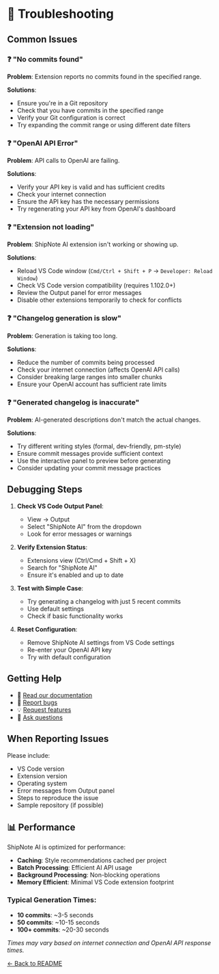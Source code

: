 # 🔧 Troubleshooting

## Common Issues

### ❓ "No commits found"
**Problem**: Extension reports no commits found in the specified range.

**Solutions**:
- Ensure you're in a Git repository
- Check that you have commits in the specified range
- Verify your Git configuration is correct
- Try expanding the commit range or using different date filters

### ❓ "OpenAI API Error"
**Problem**: API calls to OpenAI are failing.

**Solutions**:
- Verify your API key is valid and has sufficient credits
- Check your internet connection
- Ensure the API key has the necessary permissions
- Try regenerating your API key from OpenAI's dashboard

### ❓ "Extension not loading"
**Problem**: ShipNote AI extension isn't working or showing up.

**Solutions**:
- Reload VS Code window (`Cmd/Ctrl + Shift + P` → `Developer: Reload Window`)
- Check VS Code version compatibility (requires 1.102.0+)
- Review the Output panel for error messages
- Disable other extensions temporarily to check for conflicts

### ❓ "Changelog generation is slow"
**Problem**: Generation is taking too long.

**Solutions**:
- Reduce the number of commits being processed
- Check your internet connection (affects OpenAI API calls)
- Consider breaking large ranges into smaller chunks
- Ensure your OpenAI account has sufficient rate limits

### ❓ "Generated changelog is inaccurate"
**Problem**: AI-generated descriptions don't match the actual changes.

**Solutions**:
- Try different writing styles (formal, dev-friendly, pm-style)
- Ensure commit messages provide sufficient context
- Use the interactive panel to preview before generating
- Consider updating your commit message practices

## Debugging Steps

1. **Check VS Code Output Panel**:
   - View → Output
   - Select "ShipNote AI" from the dropdown
   - Look for error messages or warnings

2. **Verify Extension Status**:
   - Extensions view (Ctrl/Cmd + Shift + X)
   - Search for "ShipNote AI"
   - Ensure it's enabled and up to date

3. **Test with Simple Case**:
   - Try generating a changelog with just 5 recent commits
   - Use default settings
   - Check if basic functionality works

4. **Reset Configuration**:
   - Remove ShipNote AI settings from VS Code settings
   - Re-enter your OpenAI API key
   - Try with default configuration

## Getting Help

- 📖 [Read our documentation](https://github.com/your-username/shipnote-ai/wiki)
- 🐛 [Report bugs](https://github.com/your-username/shipnote-ai/issues/new?template=bug_report.md)
- 💡 [Request features](https://github.com/your-username/shipnote-ai/issues/new?template=feature_request.md)
- 💬 [Ask questions](https://github.com/your-username/shipnote-ai/discussions)

## When Reporting Issues

Please include:
- VS Code version
- Extension version
- Operating system
- Error messages from Output panel
- Steps to reproduce the issue
- Sample repository (if possible)

## 📊 Performance

ShipNote AI is optimized for performance:

- **Caching**: Style recommendations cached per project
- **Batch Processing**: Efficient AI API usage
- **Background Processing**: Non-blocking operations
- **Memory Efficient**: Minimal VS Code extension footprint

### Typical Generation Times:
- **10 commits**: ~3-5 seconds
- **50 commits**: ~10-15 seconds
- **100+ commits**: ~20-30 seconds

*Times may vary based on internet connection and OpenAI API response times.*

[← Back to README](../README.md)
